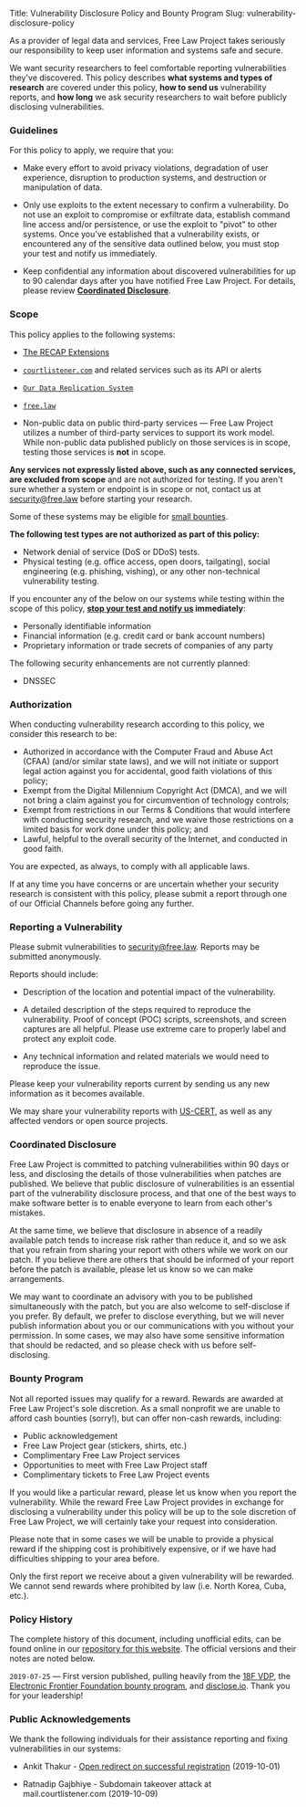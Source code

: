 Title: Vulnerability Disclosure Policy and Bounty Program
Slug: vulnerability-disclosure-policy

<p class="lead">As a provider of legal data and services, Free Law Project takes seriously our responsibility to keep user information and systems safe and secure.</p> 

We want security researchers to feel comfortable reporting vulnerabilities they've discovered. This policy describes **what systems and types of research** are covered under this policy, **how to send us** vulnerability reports, and **how long** we ask security researchers to wait before publicly disclosing vulnerabilities.


### Guidelines

For this policy to apply, we require that you:

* Make every effort to avoid privacy violations, degradation of user experience, disruption to production systems, and destruction or manipulation of data.

* Only use exploits to the extent necessary to confirm a vulnerability. Do not use an exploit to compromise or exfiltrate data, establish command line access and/or persistence, or use the exploit to "pivot" to other systems. Once you've established that a vulnerability exists, or encountered any of the sensitive data outlined below, you must stop your test and notify us immediately.

* Keep confidential any information about discovered vulnerabilities for up to 90 calendar days after you have notified Free Law Project. For details, please review **[Coordinated Disclosure](#coordinated%C2%A0disclosure)**.

### Scope

This policy applies to the following systems:

* [The RECAP Extensions][recap]

* [`courtlistener.com`][cl] and related services such as its API or alerts

* [`Our Data Replication System`][replication]

* [`free.law`](https://free.law)

* Non-public data on public third-party services — Free Law Project utilizes a number of third-party services to support its work model.  While non-public data published publicly on those services is in scope, testing those services is **not** in scope.

**Any services not expressly listed above, such as any connected services, are excluded from scope** and are not authorized for testing. If you aren't sure whether a system or endpoint is in scope or not, contact us at <a href="mailto:&#115;&#101;&#099;&#117;&#114;&#105;&#116;&#121;&#064;&#102;&#114;&#101;&#101;&#046;&#108;&#097;&#119;">&#115;&#101;&#099;&#117;&#114;&#105;&#116;&#121;&#064;&#102;&#114;&#101;&#101;&#046;&#108;&#097;&#119;</a> before starting your research.

Some of these systems may be eligible for [small bounties](#bounty%C2%A0program). 

**The following test types are not authorized as part of this policy:**

* Network denial of service (DoS or DDoS) tests.
* Physical testing (e.g. office access, open doors, tailgating), social engineering (e.g. phishing, vishing), or any other non-technical vulnerability testing.

If you encounter any of the below on our systems while testing within the scope of this policy, **[stop your test and notify us](#reporting-a%C2%A0vulnerability) immediately**:

* Personally identifiable information
* Financial information (e.g. credit card or bank account numbers)
* Proprietary information or trade secrets of companies of any party

The following security enhancements are not currently planned:

* DNSSEC


### Authorization

When conducting vulnerability research according to this policy, we consider this research to be:

- Authorized in accordance with the Computer Fraud and Abuse Act (CFAA) (and/or similar state laws), and we will not initiate or support legal action against you for accidental, good faith violations of this policy;
- Exempt from the Digital Millennium Copyright Act (DMCA), and we will not bring a claim against you for circumvention of technology controls;
- Exempt from restrictions in our Terms & Conditions that would interfere with conducting security research, and we waive those restrictions on a limited basis for work done under this policy; and
- Lawful, helpful to the overall security of the Internet, and conducted in good faith.

You are expected, as always, to comply with all applicable laws.

If at any time you have concerns or are uncertain whether your security research is consistent with this policy, please submit a report through one of our Official Channels before going any further.


### Reporting a Vulnerability

Please submit vulnerabilities to <a href="mailto:&#115;&#101;&#099;&#117;&#114;&#105;&#116;&#121;&#064;&#102;&#114;&#101;&#101;&#046;&#108;&#097;&#119;">&#115;&#101;&#099;&#117;&#114;&#105;&#116;&#121;&#064;&#102;&#114;&#101;&#101;&#046;&#108;&#097;&#119;</a>. Reports may be submitted anonymously.

Reports should include:

* Description of the location and potential impact of the vulnerability.

* A detailed description of the steps required to reproduce the vulnerability. Proof of concept (POC) scripts, screenshots, and screen captures are all helpful. Please use extreme care to properly label and protect any exploit code.

* Any technical information and related materials we would need to reproduce the issue.

Please keep your vulnerability reports current by sending us any new information as it becomes available.

We may share your vulnerability reports with [US-CERT](https://www.us-cert.gov/ais), as well as any affected vendors or open source projects.


### Coordinated Disclosure

Free Law Project is committed to patching vulnerabilities within 90 days or less, and disclosing the details of those vulnerabilities when patches are published. We believe that public disclosure of vulnerabilities is an essential part of the vulnerability disclosure process, and that one of the best ways to make software better is to enable everyone to learn from each other's mistakes.

At the same time, we believe that disclosure in absence of a readily available patch tends to increase risk rather than reduce it, and so we ask that you refrain from sharing your report with others while we work on our patch. If you believe there are others that should be informed of your report before the patch is available, please let us know so we can make arrangements.

We may want to coordinate an advisory with you to be published simultaneously with the patch, but you are also welcome to self-disclose if you prefer. By default, we prefer to disclose everything, but we will never publish information about you or our communications with you without your permission. In some cases, we may also have some sensitive information that should be redacted, and so please check with us before self-disclosing.


### Bounty Program

Not all reported issues may qualify for a reward. Rewards are awarded at Free Law Project's sole discretion. As a small nonprofit we are unable to afford cash bounties (sorry!), but can offer non-cash rewards, including:

* Public acknowledgement
* Free Law Project gear (stickers, shirts, etc.)
* Complimentary Free Law Project services
* Opportunities to meet with Free Law Project staff
* Complimentary tickets to Free Law Project events

If you would like a particular reward, please let us know when you report the vulnerability. While the reward Free Law Project provides in exchange for disclosing a vulnerability under this policy will be up to the sole discretion of Free Law Project, we will certainly take your request into consideration.

Please note that in some cases we will be unable to provide a physical reward if the shipping cost is prohibitively expensive, or if we have had difficulties shipping to your area before.

Only the first report we receive about a given vulnerability will be rewarded. We cannot send rewards where prohibited by law (i.e. North Korea, Cuba, etc.).


### Policy History

The complete history of this document, including unofficial edits, can be found online in our [repository for this website][flp-online]. The official versions and their notes are noted below.

`2019-07-25` — First version published, pulling heavily from the [18F VDP][18f], the [Electronic Frontier Foundation bounty program][eff], and [disclose.io](https://disclose.io). Thank you for your leadership! 


### Public Acknowledgements

We thank the following individuals for their assistance reporting and fixing vulnerabilities in our systems:

 - Ankit Thakur - [Open redirect on successful registration][1021] (2019-10-01)
 
 - Ratnadip Gajbhiye - Subdomain takeover attack at mail.courtlistener.com (2019-10-09)


[1021]: https://github.com/freelawproject/courtlistener/issues/1021
[recap]: {filename}/pages/recap.md
[cl]: https://www.courtlistener.com/
[replication]: https://www.courtlistener.com/api/replication/
[flp-online]: https://github.com/freelawproject/free.law/
[18f]: https://github.com/18F/vulnerability-disclosure-policy/
[eff]: https://www.eff.org/security

<script src="/js/anchor.min.js"></script>
<script type="text/javascript">
    anchors.options = {
            'visible': 'touch',
            'class': 'anchor',
            'truncate': 40
        };
    document.addEventListener("DOMContentLoaded", function(event) {
        anchors.add();
    });
</script>
